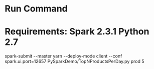 
# Run Command
# Requirements: Spark 2.3.1 Python 2.7
spark-submit --master yarn --deploy-mode client --conf spark.ui.port=12657 PySparkDemo/TopNProductsPerDay.py prod 5
